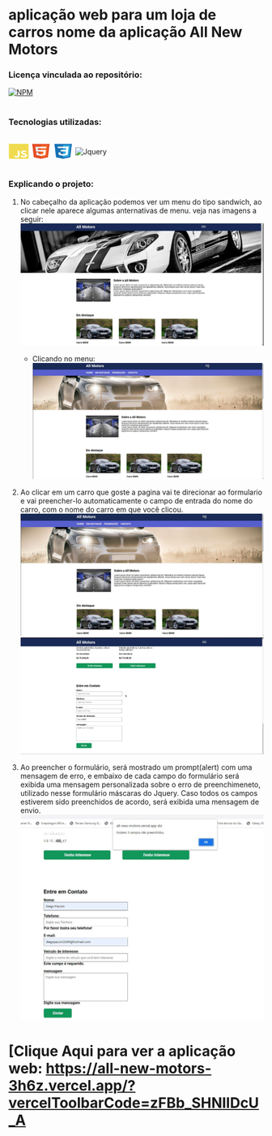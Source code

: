 # aplicação web para um loja de carros nome da aplicação All New Motors
### Licença vinculada ao repositório: 
[![NPM](https://img.shields.io/github/license/LuizFernandoDeveloper/all-motors)](https://github.com/LuizFernandoDeveloper/all-motors/blob/main/LICENSE)
#
### Tecnologias utilizadas: 
<div style="display: inline_block"><br>
    <img align="center" alt="Js" height="30" width="40" src="https://raw.githubusercontent.com/devicons/devicon/master/icons/javascript/javascript-plain.svg">
    <img align="center" alt="HTML" height="30" width="40" src="https://raw.githubusercontent.com/devicons/devicon/master/icons/html5/html5-original.svg">
    <img align="center" alt="CSS" height="30" width="40" src="https://raw.githubusercontent.com/devicons/devicon/master/icons/css3/css3-original.svg">
     <img align="center" alt="Jquery" height="30" width="40" src="https://cdn.jsdelivr.net/gh/devicons/devicon/icons/jquery/jquery-plain-wordmark.svg">
</div>

#

### Explicando o projeto:

1. No cabeçalho da aplicação podemos ver um menu do tipo sandwich, ao clicar nele aparece  algumas anternativas de menu. veja nas imagens a seguir: 
    ![pagina inicial all motors](/pagina-inicial.png)
    - Clicando no menu:
    ![pagina inicial All motors](/clicando-no-menu.png)
2. Ao clicar em um carro que goste a pagina vai te direcionar ao formulario e vai preencher-lo automaticamente o campo de entrada do nome do carro, com o nome do carro em que você clicou.
    ![pagina inicial all motors](clicando-no-menu.png)
    ![pagina inicial all motors](/animação-click-no-carro2.png)

3. Ao preencher o formulário, será mostrado um prompt(alert) com uma mensagem de erro, e embaixo de cada campo do formulário será exibida uma mensagem personalizada sobre o erro de preenchimeneto, utilizado nesse formulário máscaras do Jquery. Caso todos os campos estiverem sido preenchidos de acordo, será exibida uma mensagem de envio.
    ![pagina inicial all motors](/formulários.JPG)    

# [Clique Aqui para ver a aplicação web: https://all-new-motors-3h6z.vercel.app/?vercelToolbarCode=zFBb_SHNIlDcU_A
